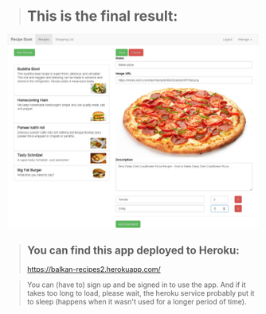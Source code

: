 > # This is the final result:
![Cover image](https://github.com/BiggaHD/Balkan_Recipe_Book/blob/master/Final%20product!.jpg)

> ## You can find this app deployed to Heroku: 
> https://balkan-recipes2.herokuapp.com/

> You can (have to) sign up and be signed in to use the app. And if it takes too long to load, please wait, the heroku service probably put it to sleep (happens when it wasn't used for a longer period of time).

